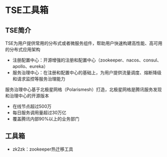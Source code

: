 # TSE工具箱

## TSE简介

TSE为用户提供常用的分布式或者微服务组件，帮助用户快速构建高性能、高可用的分布式应用架构

- 注册配置中心：开源增强的注册和配置中心（zookeeper、nacos、consul、apollo、eureka）
- 服务治理中心：在注册和配置中心的基础上，为用户提供流量调度、熔断降级和请求监控等服务治理能力

服务治理中心基于北极星网格（Polarismesh）打造，北极星网格是腾讯服务发现和治理中心的开源版本

- 在线节点超过500万
- 每日服务调用量超过30万亿
- 覆盖腾讯内部90%以上的业务部门

## 工具箱

- zk2zk：zookeeper热迁移工具
